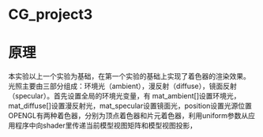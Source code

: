 # CG_project3
# 原理
本实验以上一个实验为基础，在第一个实验的基础上实现了着色器的渲染效果。
光照主要由三部分组成：环境光（ambient），漫反射（diffuse），镜面反射（specular）。首先设置全局的环境光变量，有 mat_ambient[]设置环境光，mat_diffuse[]设置漫反射光，mat_specular设置镜面光，position设置光源位置
OPENGL有两种着色器，分别为顶点着色器和片元着色器，利用uniform参数从应用程序中向shader里传递当前模型视图矩阵和模型视图投影，
